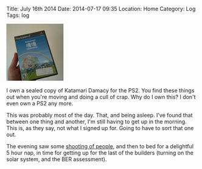 Title: July 16th 2014
Date: 2014-07-17 09:35
Location: Home
Category: Log
Tags: log


<a href="/images/20140716-damacy.jpg">![Why do I own this?!](/images/thumbs/thumbnail_square/20140716-damacy.jpg)</a>

I own a sealed copy of Katamari Damacy for the PS2. You find these things out when you're moving and doing a cull of crap. Why do I own this? I don't even own a PS2 any more.

This was probably most of the day. That, and being asleep. I've found that between one thing and another, I'm still having to get up in the morning. This is, as they say, not what I signed up for. Going to have to sort that one out.

The evening saw some [shooting of people], and then to bed for a delightful 5 hour nap, in time for getting up for the last of the builders (turning on the solar system, and the BER assessment).

  [shooting of people]: http://www.irishairsoft.ie/

